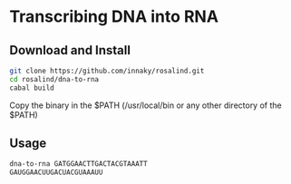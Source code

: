 # Transcribing DNA into RNA

## Download and Install
```bash
git clone https://github.com/innaky/rosalind.git
cd rosalind/dna-to-rna
cabal build
```
Copy the binary in the $PATH (/usr/local/bin or any other directory of the $PATH)

## Usage
```bash
dna-to-rna GATGGAACTTGACTACGTAAATT
GAUGGAACUUGACUACGUAAAUU
```

